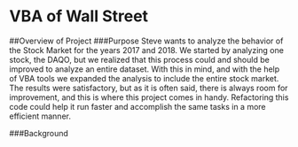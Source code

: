 # VBA of Wall Street

##Overview of Project
###Purpose
Steve wants to analyze the behavior of the Stock Market for the years 2017 and 2018. We started by analyzing one stock, the DAQO, but we realized that this process could and should be improved to analyze an entire dataset. 
With this in mind, and with the help of VBA tools we expanded the analysis to include the entire stock market. 
The results were satisfactory, but as it is often said, there is always room for improvement, and this is where this project comes in handy. Refactoring this code could help it run faster and accomplish the same tasks in a more efficient manner. 

###Background
